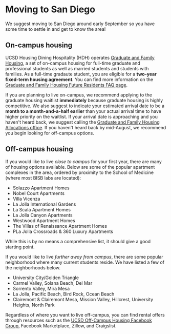 # Moving to San Diego

We suggest moving to San Diego around early September so you have some time to settle in and get to know the area!

## On-campus housing

UCSD Housing Dining Hospitality (HDH) operates [Graduate and Family Housing](https://hdhgradfamilyhousing.ucsd.edu/), a set of on-campus housing for full-time graduate and professional students as well as married students and students with families. As a full-time gradaute student, you are eligible for a **two-year fixed-term housing agreement**. You can find more information on the [Graduate and Family Housing Future Residents FAQ page](https://hdhgradfamilyhousing.ucsd.edu/faq/future-residents.html#Questions-about-Living-at-UC-Sa).

If you are planning to live on-campus, we recommend applying to the graduate housing waitlist **immediately** because graduate housing is highly competitive. We also suggest to indicate your estimated arrival date to be a **month to a month-and-a-half earlier** than your actual arrival time to have higher priority on the waitlist. If your arrival date is approaching and you haven't heard back, we suggest calling the [Graduate and Family Housing Allocations office](https://hdhgradfamilyhousing.ucsd.edu/about-us/contact-us.html). If you haven't heard back by mid-August, we recommend you begin looking for off-campus options.

## Off-campus housing

If you would like to live *close to campus* for your first year, there are many of housing options available. Below are some of the popular apartment complexes in the area, ordered by proximity to the School of Medicine (where most BISB labs are located):

- Solazzo Apartment Homes
- Nobel Court Apartments
- Villa Vicenza
- La Jolla International Gardens
- La Scala Apartment Homes
- La Jolla Canyon Apartments
- Westwood Apartment Homes
- The Villas of Renaissance Apartment Homes
- PLa Jolla Crossroads & 360 Luxury Apartments

While this is by no means a comprehensive list, it should give a good starting point.

If you would like to live *further away from campus*, there are some popular neighborhood where many current students reside. We have listed a few of the neighborhoods below.

- University City/Golden Triangle
- Carmel Valley, Solana Beach, Del Mar
- Sorrento Valley, Mira Mesa
- La Jolla, Pacific Beach, Bird Rock, Ocean Beach
- Clairemont & Clairemont Mesa, Mission Valley, Hillcrest, University Heights, North Park

Regardless of where you want to live off-campus, you can find rental offers through resources such as the [UCSD Off-Campus Housing Facebook Group](https://www.facebook.com/groups/2387457222/), Facebook Marketplace, Zillow, and Craigslist.